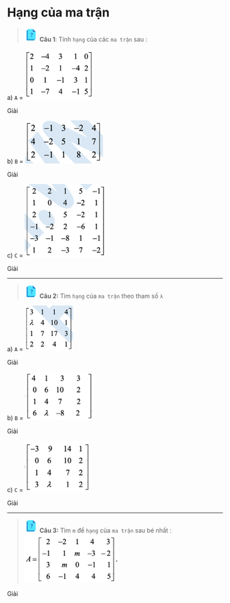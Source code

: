 # Hạng của ma trận

> ![icons8questionspng](https://raw.githubusercontent.com/Zenfection/Image/master/2021/03/31-11-32-26-icons8-questions.png) **Câu 1**: Tính `hạng` của các `ma trận` sau :

a) `A` = <img src="https://raw.githubusercontent.com/Zenfection/Image/master/2021/04/01-22-47-13-A%CC%89nh%20chu%CC%A3p%20Ma%CC%80n%20hi%CC%80nh%202021-04-01%20lu%CC%81c%2022.46.25.png" title="" alt="Ảnh chụp Màn hình 2021-04-01 lúc 22.46.25.png" width="161">

Giải

b) `B` = <img src="https://raw.githubusercontent.com/Zenfection/Image/master/2021/04/01-22-47-17-A%CC%89nh%20chu%CC%A3p%20Ma%CC%80n%20hi%CC%80nh%202021-04-01%20lu%CC%81c%2022.46.38.png" title="" alt="Ảnh chụp Màn hình 2021-04-01 lúc 22.46.38.png" width="182">

Giải

c) `C` = <img src="https://raw.githubusercontent.com/Zenfection/Image/master/2021/04/01-22-47-15-A%CC%89nh%20chu%CC%A3p%20Ma%CC%80n%20hi%CC%80nh%202021-04-01%20lu%CC%81c%2022.46.32.png" title="" alt="Ảnh chụp Màn hình 2021-04-01 lúc 22.46.32.png" width="193">

Giải

---

> ![icons8questionspng](https://raw.githubusercontent.com/Zenfection/Image/master/2021/03/31-11-32-26-icons8-questions.png) **Câu 2:** Tìm `hạng` của `ma trận` theo tham số `λ`

a) `A` = <img src="https://raw.githubusercontent.com/Zenfection/Image/master/2021/04/01-22-50-18-A%CC%89nh%20chu%CC%A3p%20Ma%CC%80n%20hi%CC%80nh%202021-04-01%20lu%CC%81c%2022.49.48.png" title="" alt="Ảnh chụp Màn hình 2021-04-01 lúc 22.49.48.png" width="113">

Giải

b) `B` = <img src="https://raw.githubusercontent.com/Zenfection/Image/master/2021/04/01-22-50-26-A%CC%89nh%20chu%CC%A3p%20Ma%CC%80n%20hi%CC%80nh%202021-04-01%20lu%CC%81c%2022.49.52.png" title="" alt="Ảnh chụp Màn hình 2021-04-01 lúc 22.49.52.png" width="162">

Giải

c) `C` = <img src="https://raw.githubusercontent.com/Zenfection/Image/master/2021/04/01-22-50-35-A%CC%89nh%20chu%CC%A3p%20Ma%CC%80n%20hi%CC%80nh%202021-04-01%20lu%CC%81c%2022.49.57.png" title="" alt="Ảnh chụp Màn hình 2021-04-01 lúc 22.49.57.png" width="154">

Giải

---

> ![icons8questionspng](https://raw.githubusercontent.com/Zenfection/Image/master/2021/03/31-11-32-26-icons8-questions.png) **Câu 3:** Tìm `m` để `hạng` của `ma trận` sau bé nhất : <img src="https://raw.githubusercontent.com/Zenfection/Image/master/2021/04/01-22-51-59-A%CC%89nh%20chu%CC%A3p%20Ma%CC%80n%20hi%CC%80nh%202021-04-01%20lu%CC%81c%2022.51.45.png" title="" alt="Ảnh chụp Màn hình 2021-04-01 lúc 22.51.45.png" width="218">

Giải
